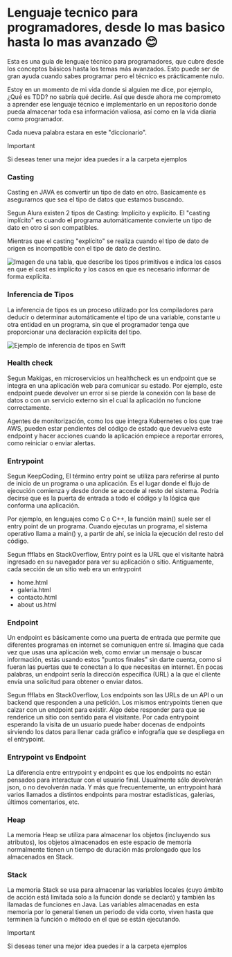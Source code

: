 # Lenguaje tecnico para programadores, desde lo mas basico hasta lo mas avanzado 😊

Esta es una guía de lenguaje técnico para programadores, que cubre desde los conceptos básicos hasta los temas más avanzados. Esto puede ser de gran ayuda cuando sabes programar pero el técnico es prácticamente nulo.

Estoy en un momento de mi vida donde si alguien me dice, por ejemplo, ¿Qué es TDD? no sabría qué decirle. Así que desde ahora me comprometo a aprender ese lenguaje técnico e implementarlo en un repositorio donde pueda almacenar toda esa información valiosa, así como en la vida diaria como programador.

Cada nueva palabra estara en este "diccionario".

> [!IMPORTANT]
> Si deseas tener una mejor idea puedes ir a la carpeta ejemplos

### Casting

Casting en JAVA es convertir un tipo de dato en otro. Basicamente es asegurarnos que sea el tipo de datos que estamos buscando.

Segun Alura existen 2 tipos de Casting: Implícito y explícito. El "casting implícito" es cuando el programa automáticamente convierte un tipo de dato en otro si son compatibles.

Mientras que el casting "explícito" se realiza cuando el tipo de dato de origen es incompatible con el tipo de dato de destino.

![Imagen de una tabla, que describe los tipos primitivos e indica los casos en que el cast es implícito y  los casos en que es necesario informar de forma explícita.](https://cdn3.gnarususercontent.com.br/2023-java/psm-img1.png)

### Inferencia de Tipos

La inferencia de tipos es un proceso utilizado por los compiladores para deducir o determinar automáticamente el tipo de una variable, constante u otra entidad en un programa, sin que el programador tenga que proporcionar una declaración explícita del tipo.

![Ejemplo de inferencia de tipos en Swift](https://www.lafactoriaapple.com/img/ciencias-de-la-computacion/inferencia-de-tipos-01.jpg)

### Health check

Segun Makigas, en microservicios un healthcheck es un endpoint que se integra en una aplicación web para comunicar su estado. Por ejemplo, este endpoint puede devolver un error si se pierde la conexión con la base de datos o con un servicio externo sin el cual la aplicación no funcione correctamente.

Agentes de monitorización, como los que integra Kubernetes o los que trae AWS, pueden estar pendientes del código de estado que devuelva este endpoint y hacer acciones cuando la aplicación empiece a reportar errores, como reiniciar o enviar alertas.

### Entrypoint

Segun KeepCoding, El término entry point se utiliza para referirse al punto de inicio de un programa o una aplicación. Es el lugar donde el flujo de ejecución comienza y desde donde se accede al resto del sistema. Podría decirse que es la puerta de entrada a todo el código y la lógica que conforma una aplicación.

Por ejemplo, en lenguajes como C o C++, la función main() suele ser el entry point de un programa. Cuando ejecutas un programa, el sistema operativo llama a main() y, a partir de ahí, se inicia la ejecución del resto del código.

Segun ffflabs en StackOverflow, Entry point es la URL que el visitante habrá ingresado en su navegador para ver su aplicación o sitio. Antiguamente, cada sección de un sitio web era un entrypoint

- home.html
- galeria.html
- contacto.html
- about us.html

### Endpoint

Un endpoint es básicamente como una puerta de entrada que permite que diferentes programas en internet se comuniquen entre sí. Imagina que cada vez que usas una aplicación web, como enviar un mensaje o buscar información, estás usando estos "puntos finales" sin darte cuenta, como si fueran las puertas que te conectan a lo que necesitas en internet. En pocas palabras, un endpoint sería la dirección específica (URL) a la que el cliente envía una solicitud para obtener o enviar datos.

Segun ffflabs en StackOverflow, Los endpoints son las URLs de un API o un backend que responden a una petición. Los mismos entrypoints tienen que calzar con un endpoint para existir. Algo debe responder para que se renderice un sitio con sentido para el visitante. Por cada entrypoint esperando la visita de un usuario puede haber docenas de endpoints sirviendo los datos para llenar cada gráfico e infografía que se despliega en el entrypoint.

### Entrypoint vs Endpoint

La diferencia entre entrypoint y endpoint es que los endpoints no están pensados para interactuar con el usuario final. Usualmente sólo devolverán json, o no devolverán nada. Y más que frecuentemente, un entrypoint hará varios llamados a distintos endpoints para mostrar estadísticas, galerías, últimos comentarios, etc.

### Heap

La memoria Heap se utiliza para almacenar los objetos (incluyendo sus atributos), los objetos almacenados en este espacio de memoria normalmente tienen un tiempo de duración más prolongado que los almacenados en Stack.

### Stack

La memoria Stack se usa para almacenar las variables locales (cuyo ámbito de acción está limitada solo a la función donde se declaró) y también las llamadas de funciones en Java. Las variables almacenadas en esta memoria por lo general tienen un periodo de vida corto, viven hasta que terminen la función o método en el que se están ejecutando.

> [!IMPORTANT]
> Si deseas tener una mejor idea puedes ir a la carpeta ejemplos
